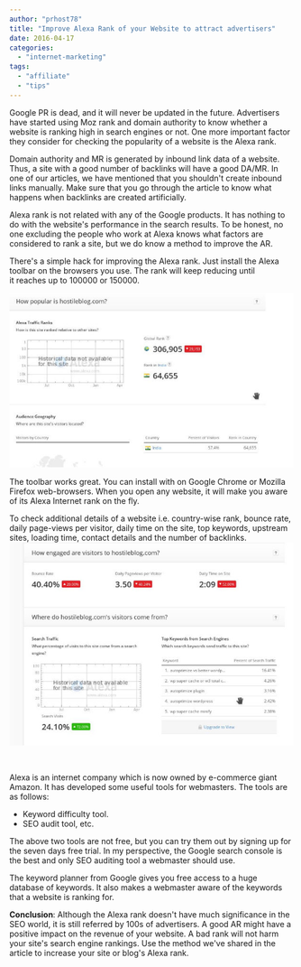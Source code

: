 ```yaml
---
author: "prhost78"
title: "Improve Alexa Rank of your Website to attract advertisers"
date: 2016-04-17
categories: 
  - "internet-marketing"
tags: 
  - "affiliate"
  - "tips"
---
```


Google PR is dead, and it will never be updated in the future. Advertisers have started using Moz rank and domain authority to know whether a website is ranking high in search engines or not. One more important factor they consider for checking the popularity of a website is the Alexa rank.

Domain authority and MR is generated by inbound link data of a website. Thus, a site with a good number of backlinks will have a good DA/MR. In one of our articles, we have mentioned that you shouldn't create inbound links manually. Make sure that you go through the article to know what happens when backlinks are created artificially.

Alexa rank is not related with any of the Google products. It has nothing to do with the website's performance in the search results. To be honest, no one excluding the people who work at Alexa knows what factors are considered to rank a site, but we do know a method to improve the AR.

There's a simple hack for improving the Alexa rank. Just install the Alexa toolbar on the browsers you use. The rank will keep reducing until it reaches up to 100000 or 150000.

![improve alexa rank of a website](images/alexa-rank.jpeg)

The toolbar works great. You can install with on Google Chrome or Mozilla Firefox web-browsers. When you open any website, it will make you aware of its Alexa Internet rank on the fly.

To check additional details of a website i.e. country-wise rank, bounce rate, daily page-views per visitor, daily time on the site, top keywords, upstream sites, loading time, contact details and the number of backlinks.![increase alexa rank of blog](images/alexa-rank-2.jpeg)

 

Alexa is an internet company which is now owned by e-commerce giant Amazon. It has developed some useful tools for webmasters. The tools are as follows:

- Keyword difficulty tool.
- SEO audit tool, etc.

The above two tools are not free, but you can try them out by signing up for the seven days free trial. In my perspective, the Google search console is the best and only SEO auditing tool a webmaster should use.

The keyword planner from Google gives you free access to a huge database of keywords. It also makes a webmaster aware of the keywords that a website is ranking for.

**Conclusion**: Although the Alexa rank doesn't have much significance in the SEO world, it is still referred by 100s of advertisers. A good AR might have a positive impact on the revenue of your website. A bad rank will not harm your site's search engine rankings. Use the method we've shared in the article to increase your site or blog's Alexa rank.
